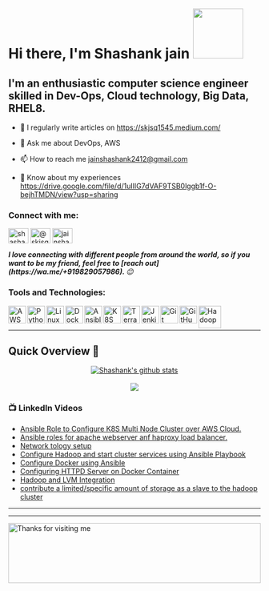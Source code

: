 # Hi there, I'm Shashank jain <img src="https://raw.githubusercontent.com/nixin72/nixin72/master/wave.gif" width="100">

 ## I'm an enthusiastic computer science engineer skilled in Dev-Ops, Cloud technology, Big Data, RHEL8.

 - 📝 I regularly write articles on https://skjsq1545.medium.com/

 - 💬 Ask me about DevOps, AWS

 - 📫 How to reach me jainshashank2412@gmail.com

 - 📄 Know about my experiences https://drive.google.com/file/d/1uIIlG7dVAF9TSB0lggb1f-O-bejhTMDN/view?usp=sharing

 ### Connect with me:
<p align="left">
<a href="https://linkedin.com/in/shashank-jain24" target="blank"><img align="center" src="https://raw.githubusercontent.com/rahuldkjain/github-profile-readme-generator/master/src/images/icons/Social/linked-in-alt.svg" alt="shashank-jain24" height="30" width="40" /></a>
<a href="https://medium.com/@skjsq1545" target="blank"><img align="center" src="https://raw.githubusercontent.com/rahuldkjain/github-profile-readme-generator/master/src/images/icons/Social/medium.svg" alt="@skjsq1545" height="30" width="40" /></a>
<a href="https://www.hackerrank.com/jainshashank2412" target="blank"><img align="center" src="https://raw.githubusercontent.com/rahuldkjain/github-profile-readme-generator/master/src/images/icons/Social/hackerrank.svg" alt="jainshashank2412" height="30" width="40" /></a>
</p>
  <em><b>I love connecting with different people from around the world, so if you want to be my friend, feel free to [reach out](https://wa.me/+919829057986). </b> 😊 </em>

 <br />

 ### Tools and Technologies:

 [<img align="left" alt="AWS" width="35px" src="https://cdn.jsdelivr.net/npm/simple-icons@3.13.0/icons/amazonaws.svg" />][aws]
 [<img align="left" alt="Python" width="35px" src="https://cdn.jsdelivr.net/npm/simple-icons@3.13.0/icons/python.svg" />][python]
 [<img align="left" alt="Linux" width="35px" src="https://cdn.jsdelivr.net/npm/simple-icons@3.13.0/icons/linux.svg" />][linux]
 [<img align="left" alt="Docker" width="35px" src="https://cdn.jsdelivr.net/npm/simple-icons@3.13.0/icons/docker.svg" />][docker]
 [<img align="left" alt="Ansible" width="35px" src="https://cdn.jsdelivr.net/npm/simple-icons@3.13.0/icons/ansible.svg" />][ansible]
 [<img align="left" alt="K8S" width="35px" src="https://cdn.jsdelivr.net/npm/simple-icons@3.13.0/icons/kubernetes.svg" />][k8s]
 [<img align="left" alt="Terraform" width="35px" src="https://cdn.jsdelivr.net/npm/simple-icons@3.13.0/icons/terraform.svg" />][terraform]
 [<img align="left" alt="Jenkins" width="35px" src="https://cdn.jsdelivr.net/npm/simple-icons@3.13.0/icons/jenkins.svg" />][jenkins]
 [<img align="left" alt="Git" width="35px" src="https://cdn.jsdelivr.net/npm/simple-icons@3.13.0/icons/git.svg" />][git]
 [<img align="left" alt="GitHub" width="35px" src="https://cdn.jsdelivr.net/npm/simple-icons@3.13.0/icons/github.svg" />][github]
 [<img align="left" alt="Hadoop" width="45px" src="https://cdn.freebiesupply.com/logos/large/2x/hadoop-logo-black-and-white.png" />][hadoop]

 <br />
 <br />

---
<!--Github Progess bar-->

## Quick Overview 📝
<div align="center">    
<a href="https://github.com/hackcoderr/github-readme-stats">
  <img align="center" src="https://github-readme-stats.anuraghazra1.vercel.app/api?username=skjshashank&show_icons=true&include_all_commits=true&theme=radical" alt="Shashank's github stats" />
</a>
<br>
<br>
<a href="https://github.com/hackcoderr/github-readme-stats">
 
  <img align="center" src="https://github-readme-stats.anuraghazra1.vercel.app/api/top-langs/?username=skjshashank&layout=compact&theme=radical" />
</a>
</div>



<!--footer-->


### 📺 LinkedIn Videos

<!-- LinkedIn:START -->
- [Ansible Role to Configure K8S Multi Node Cluster over AWS Cloud.](https://www.linkedin.com/posts/shashank-jain24_hello-connections-here-is-another-activity-6837360893299372032-hBqb)
- [Ansible roles for apache webserver anf haproxy load balancer.](https://www.linkedin.com/posts/shashank-jain24_righteducation-rightmentor-rightarth-activity-6782929574675197952-Yv7F)
- [Network tology setup ](https://www.linkedin.com/posts/shashank-jain24_righteducation-rightmentor-arthbylw-activity-6782009407799648256-R13b)
- [Configure Hadoop and start cluster services using Ansible Playbook](https://www.linkedin.com/posts/shashank-jain24_vimaldaga-righteducation-educationredefine-activity-6758355650977292288-vPN9)
- [Configure Docker using Ansible](https://www.linkedin.com/posts/aaditya-tiwari_python-vimaldaga-righteducation-activity-6737245470059560960-vyf4)
- [Configuring HTTPD Server on Docker Container](https://www.linkedin.com/posts/shashank-jain24_righteducation-rightmentor-arthbylw-activity-6737008827289403394-KOy1)
- [Hadoop and LVM Integration](https://www.linkedin.com/posts/shashank-jain24_righteducation-worldrecordholder-arthbylw-activity-6734521017273790464-TSsq)
- [contribute a limited/specific amount of storage as a slave to the hadoop cluster](https://www.linkedin.com/posts/shashank-jain24_arthbylw-arth2020-linuxworld-activity-6734511755508146176-Uz7M)
<!-- LinkedIn:END -->
---


---
<img height="120" alt="Thanks for visiting me" width="100%" src="https://raw.githubusercontent.com/BrunnerLivio/brunnerlivio/master/images/marquee.svg" />

[instagram]: https://www.instagram.com/addy_the_maddy/
[linkedin]: https://www.linkedin.com/in/aaditya-tiwari-812a39183/
[aws]: https://aws.amazon.com/
[python]: https://www.python.org/
[linux]: https://www.linux.org/
[docker]: https://www.docker.com/
[ansible]: https://www.ansible.com/
[k8s]: https://kubernetes.io/
[terraform]: https://www.terraform.io/
[jenkins]: https://www.jenkins.io/
[git]: https://git-scm.com/ 
[github]: https://github.com/
[hadoop]: https://hadoop.apache.org/
